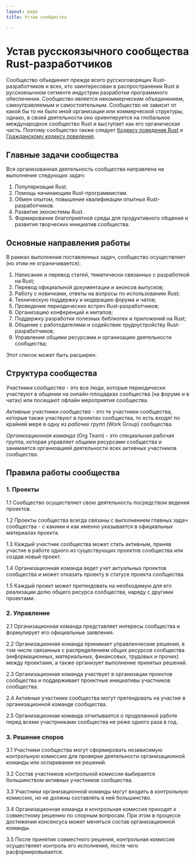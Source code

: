 ```yaml
---
layout: page
title: Устав сообщества

---
```


# Устав русскоязычного сообщества Rust-разработчиков

Сообщество объединяет прежде всего русскоговорящих Rust-разработчиков и всех, кто заинтересован в распространении Rust в русскоязычном сегменте индустрии разработки программного обеспечения. Сообщество является некоммерческим объединением, самоуправляемым и самостоятельным. Сообщество не зависит от какой бы то ни было иной организации или коммерческой структуры, однако, в своей деятельности оно ориентируется на глобальное международное сообщество Rust и выступает как его органическая часть. Поэтому сообщество также следует [Кодексу поведения Rust](https://www.rust-lang.org/policies/code-of-conduct) и [Гражданскому кодексу поведения](http://citizencodeofconduct.org/).

## Главные задачи сообщества

Вся организованная деятельность сообщества направлена на выполнение следующих задач:

1. Популяризация Rust.
2. Помощь начинающим Rust-программистам.
3. Обмен опытом, повышение квалификации опытных Rust-разработчиков.
4. Развитие экосистемы Rust.
5. Формирование благоприятной среды для продуктивного общения и развития творческих инициатив сообщества.

## Основные направления работы

В рамках выполнения поставленных задач, сообщество осуществляет (но этим не ограничивается):

1) Написание и перевод статей, тематически связанных с разработкой на Rust;
2) Перевод официальной документации и анонсов выпусков;
3) Работу с новичками, ответы на вопросы по использованию Rust;
4) Техническую поддержку и модерацию форума и чатов;
5) Проведение периодических встреч Rust-разработчиков;
6) Организацию конференций и митапов;
7) Поддержку разработки полезных библиотек и приложений на Rust;
8) Общение с работодателями и содействие трудоустройству Rust-разработчиков;
9) Управление общими ресурсами и организацию деятельности сообщества;

Этот список может быть расширен.

## Структура сообщества

*Участники сообщества* - это все люди, которые периодически участвуют в общении на онлайн-площадках сообщества (на форуме и в чатах) или посещают офлайн мероприятия сообщества.

*Активные участники сообщества* - это те участники сообщества, которые также участвуют в проектах сообщества, то есть входят по крайней мере в одну из *рабочих групп* (Work Group) сообщества.

*Организационная команда* (Org Team) - это специальная рабочая группа, которая управляет общими ресурсами сообщества и занимается организацией деятельности всех активных участников сообщества.

## Правила работы сообщества

### 1. Проекты

1.1 Сообщество осуществляет свою деятельность посредством ведения проектов.

1.2 Проекты сообщества всегда связаны с выполнением главных задач сообщества - с какими и как именно указывается в официальных материалах проекта.

1.3 Каждый участник сообщества может стать активным, приняв участие в работе одного из существующих проектов сообщества или создав новый проект.

1.4 Организационная команда ведет учет актуальных проектов сообщества и может отказать проекту в статусе проекта сообщества.

1.5 Каждый проект может претендовать на необходимую для его реализации долю общего ресурса сообщества, наряду с другими проектами.

### 2. Управление

2.1 Организационная команда представляет интересы сообщества и формулирует его официальные заявления.

2.2 Организационная команда принимает управленческие решения, в том числе связанные с распределением общих ресурсов сообщества (информационных, материальных, финансовых, трудовых и прочих) между проектами, а также организует выполнение принятых решений.

2.3 Организационная команда участвует в организации проектов сообщества и поддерживает проектные инициативы участников сообщества.

2.4 Активные участники сообщества могут претендовать на участие в организационной команде сообщества.

2.5 Организационная команда отчитывается о проделанной работе перед всеми участрниками сообщества не реже одного раза в год.

### 3. Решение споров

3.1 Участники сообщества могут сформировать независимую контрольную комиссию для проверки деятельности организационной команды или оспаривания ее решений.

3.2 Состав участников контрольной комиссии выбирается большинством активных участников сообщества.

3.3 Участники организационной команды могут входить в контрольную комиссию, но не должны составлять в ней большинство.

3.4 Организационная команда и контрольная комиссия приходят к совместному решению по спорным вопросам. При этом в процессе достижения консенсуса может меняться состав организационной команды.

3.5 После принятия совместного решения, контрольная комиссия осуществляет контроль его исполнения, после чего расформировывается.
